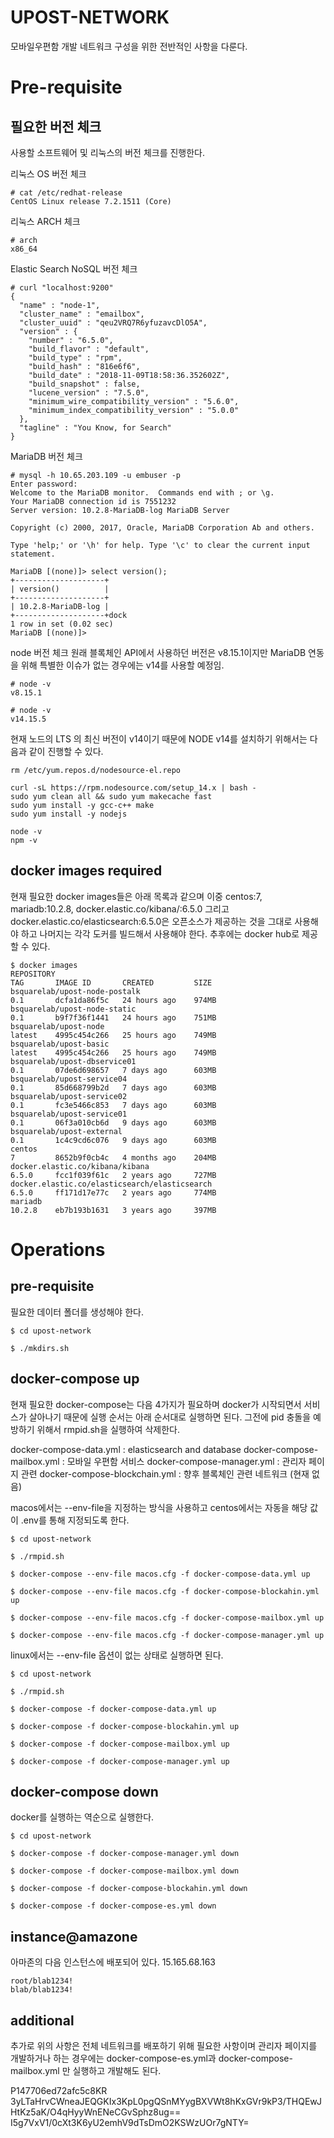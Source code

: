 # UPOST-NETWORK
모바일우편함 개발 네트워크 구성을 위한 전반적인 사항을 다룬다.

# Pre-requisite
## 필요한 버전 체크
사용할 소프트웨어 및 리눅스의 버전 체크를 진행한다.

리눅스 OS 버전 체크
```
# cat /etc/redhat-release
CentOS Linux release 7.2.1511 (Core) 
```

리눅스 ARCH 체크
```
# arch
x86_64
```

Elastic Search NoSQL 버전 체크
```
# curl "localhost:9200"
{
  "name" : "node-1",
  "cluster_name" : "emailbox",
  "cluster_uuid" : "qeu2VRQ7R6yfuzavcDlO5A",
  "version" : {
    "number" : "6.5.0",
    "build_flavor" : "default",
    "build_type" : "rpm",
    "build_hash" : "816e6f6",
    "build_date" : "2018-11-09T18:58:36.352602Z",
    "build_snapshot" : false,
    "lucene_version" : "7.5.0",
    "minimum_wire_compatibility_version" : "5.6.0",
    "minimum_index_compatibility_version" : "5.0.0"
  },
  "tagline" : "You Know, for Search"
}
```

MariaDB 버전 체크
```
# mysql -h 10.65.203.109 -u embuser -p
Enter password: 
Welcome to the MariaDB monitor.  Commands end with ; or \g.
Your MariaDB connection id is 7551232
Server version: 10.2.8-MariaDB-log MariaDB Server

Copyright (c) 2000, 2017, Oracle, MariaDB Corporation Ab and others.

Type 'help;' or '\h' for help. Type '\c' to clear the current input statement.

MariaDB [(none)]> select version();
+--------------------+
| version()          |
+--------------------+
| 10.2.8-MariaDB-log |
+--------------------+dock
1 row in set (0.02 sec)
MariaDB [(none)]> 
```

node 버전 체크
원래 블록체인 API에서 사용하던 버전은 v8.15.1이지만 MariaDB 연동을 위해 특별한 이슈가 없는 경우에는 v14를 사용할 예정임.
```
# node -v
v8.15.1

# node -v
v14.15.5
```

현재 노드의 LTS 의 최신 버전이 v14이기 때문에 NODE v14를 설치하기 위해서는 다음과 같이 진행할 수 있다.
```
rm /etc/yum.repos.d/nodesource-el.repo

curl -sL https://rpm.nodesource.com/setup_14.x | bash -
sudo yum clean all && sudo yum makecache fast
sudo yum install -y gcc-c++ make
sudo yum install -y nodejs

node -v
npm -v
```

## docker images required
현재 필요한 docker images들은 아래 목록과 같으며 이중 centos:7, mariadb:10.2.8, docker.elastic.co/kibana/:6.5.0 그리고  docker.elastic.co/elasticsearch:6.5.0은 오픈소스가 제공하는 것을 그대로 사용해야 하고 나머지는 각각 도커를 빌드해서 사용해야 한다. 추후에는 docker hub로 제공할 수 있다.

```
$ docker images
REPOSITORY                                                                                                     TAG       IMAGE ID       CREATED         SIZE
bsquarelab/upost-node-postalk                                                                                  0.1       dcfa1da86f5c   24 hours ago    974MB
bsquarelab/upost-node-static                                                                                   0.1       b9f7f36f1441   24 hours ago    751MB
bsquarelab/upost-node                                                                                          latest    4995c454c266   25 hours ago    749MB
bsquarelab/upost-basic                                                                                         latest    4995c454c266   25 hours ago    749MB
bsquarelab/upost-dbservice01                                                                                   0.1       07de6d698657   7 days ago      603MB
bsquarelab/upost-service04                                                                                     0.1       85d668799b2d   7 days ago      603MB
bsquarelab/upost-service02                                                                                     0.1       fc3e5466c853   7 days ago      603MB
bsquarelab/upost-service01                                                                                     0.1       06f3a010cb6d   9 days ago      603MB
bsquarelab/upost-external                                                                                      0.1       1c4c9cd6c076   9 days ago      603MB
centos                                                                                                         7         8652b9f0cb4c   4 months ago    204MB
docker.elastic.co/kibana/kibana                                                                                6.5.0     fcc1f039f61c   2 years ago     727MB
docker.elastic.co/elasticsearch/elasticsearch                                                                  6.5.0     ff171d17e77c   2 years ago     774MB
mariadb                                                                                                        10.2.8    eb7b193b1631   3 years ago     397MB

```

# Operations

## pre-requisite
필요한 데이터 폴더를 생성해야 한다.
```
$ cd upost-network

$ ./mkdirs.sh
```

## docker-compose up
현재 필요한 docker-compose는 다음 4가지가 필요하며 docker가 시작되면서 서비스가 살아나기 때문에 실행 순서는 아래 순서대로 실행하면 된다. 그전에 pid 충돌을 예방하기 위해서 rmpid.sh을 실행하여 삭제한다.

docker-compose-data.yml : elasticsearch and database
docker-compose-mailbox.yml : 모바일 우편함 서비스
docker-compose-manager.yml : 관리자 페이지 관련
docker-compose-blockchain.yml : 향후 블록체인 관련 네트워크 (현재 없음)

macos에서는 --env-file을 지정하는 방식을 사용하고 centos에서는 자동을 해당 값이 .env를 통해 지정되도록 한다.

```
$ cd upost-network

$ ./rmpid.sh

$ docker-compose --env-file macos.cfg -f docker-compose-data.yml up

$ docker-compose --env-file macos.cfg -f docker-compose-blockahin.yml up

$ docker-compose --env-file macos.cfg -f docker-compose-mailbox.yml up

$ docker-compose --env-file macos.cfg -f docker-compose-manager.yml up

```

linux에서는 --env-file 옵션이 없는 상태로 실행하면 된다.
```
$ cd upost-network

$ ./rmpid.sh

$ docker-compose -f docker-compose-data.yml up

$ docker-compose -f docker-compose-blockahin.yml up

$ docker-compose -f docker-compose-mailbox.yml up

$ docker-compose -f docker-compose-manager.yml up

```

## docker-compose down
docker를 실행하는 역순으로 실행한다.

```
$ cd upost-network

$ docker-compose -f docker-compose-manager.yml down

$ docker-compose -f docker-compose-mailbox.yml down

$ docker-compose -f docker-compose-blockahin.yml down

$ docker-compose -f docker-compose-es.yml down

```
## instance@amazone

아마존의 다음 인스턴스에 배포되어 있다.
15.165.68.163

```
root/blab1234!
blab/blab1234!
```


## additional 
추가로 위의 사항은 전체 네트워크를 배포하기 위해 필요한 사항이며 관리자 페이지를 개발하거나 하는 경우에는 docker-compose-es.yml과 docker-compose-mailbox.yml 만 실행하고 개발해도 된다.



P147706ed72afc5c8KR 
3yLTaHrvCWneaJEQGKIx3KpL0pgQSnMYygBXVWt8hKxGVr9kP3/THQEwJHtKz5aK/O4qHyyWnENeCGvSphz8ug==
I5g7VxV1/0cXt3K6yU2emhV9dTsDmO2KSWzUOr7gNTY=


